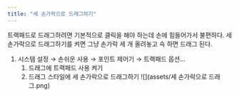 ```yaml
---
title: "세 손가락으로 드래그하기"
---
```



트랙패드로 드래그하려면 기본적으로 클릭을 해야 하는데 손에 힘들어가서 불편하다. 세 손가락으로 드래그하기를 켜면 그냥 손가락 세 개 올려놓고 슥 하면 드래그 된다.

1.  시스템 설정 → 손쉬운 사용 → 포인트 제어기 → 트랙패드 옵션…
    1.  드래그에 트랙패드 사용 켜기
    2.  드래그 스타일에 세 손가락으로 드래그하기
![](assets/세 손가락으로 드래그.png)